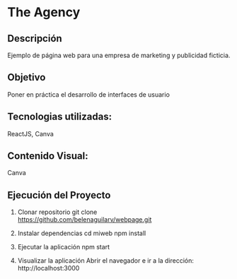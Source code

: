 # The Agency

## Descripción
Ejemplo de página web para una empresa de marketing y publicidad ficticia.

## Objetivo
Poner en práctica el desarrollo de interfaces de usuario

## Tecnologias utilizadas: 
ReactJS, Canva

## Contenido Visual: 
Canva

## Ejecución del Proyecto
1. Clonar repositorio
git clone https://github.com/belenaguilarv/webpage.git

2. Instalar dependencias
cd miweb
npm install

3. Ejecutar la aplicación
npm start

4. Visualizar la aplicación
Abrir el navegador e ir a la dirección: http://localhost:3000